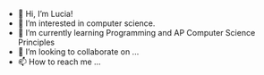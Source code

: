 - 👋 Hi, I’m Lucia!
- 👀 I’m interested in computer science.
- 🌱 I’m currently learning Programming and AP Computer Science Principles
- 💞️ I’m looking to collaborate on ...
- 📫 How to reach me ...

<!---
Lnovo5/Lnovo5 is a ✨ special ✨ repository because its `README.md` (this file) appears on your GitHub profile.
You can click the Preview link to take a look at your changes.
--->

